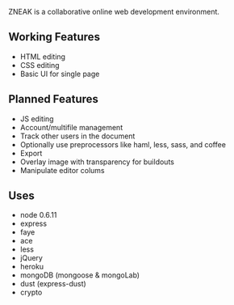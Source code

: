 ZNEAK is a collaborative online web development environment.

Working Features
--------
* HTML editing
* CSS editing
* Basic UI for single page

Planned Features
--------
* JS editing
* Account/multifile management
* Track other users in the document
* Optionally use preprocessors like haml, less, sass, and coffee
* Export
* Overlay image with transparency for buildouts
* Manipulate editor colums

Uses
--------
* node 0.6.11
* express
* faye
* ace
* less
* jQuery
* heroku
* mongoDB (mongoose & mongoLab)
* dust (express-dust)
* crypto
